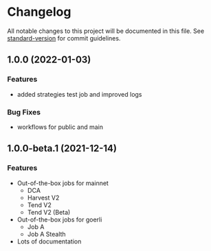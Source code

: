 # Changelog

All notable changes to this project will be documented in this file. See [standard-version](https://github.com/conventional-changelog/standard-version) for commit guidelines.

## 1.0.0 (2022-01-03)


### Features

* added strategies test job and improved logs


### Bug Fixes

* workflows for public and main

## 1.0.0-beta.1 (2021-12-14)

### Features

* Out-of-the-box jobs for mainnet
  * DCA
  * Harvest V2
  * Tend V2
  * Tend V2 (Beta)
* Out-of-the-box jobs for goerli
  * Job A
  * Job A Stealth
* Lots of documentation
